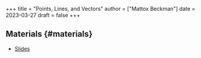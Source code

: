 +++
title = "Points, Lines, and Vectors"
author = ["Mattox Beckman"]
date = 2023-03-27
draft = false
+++

## Materials {#materials}

-   [Slides](/slides/points-lines-vectors-slides.pdf)

